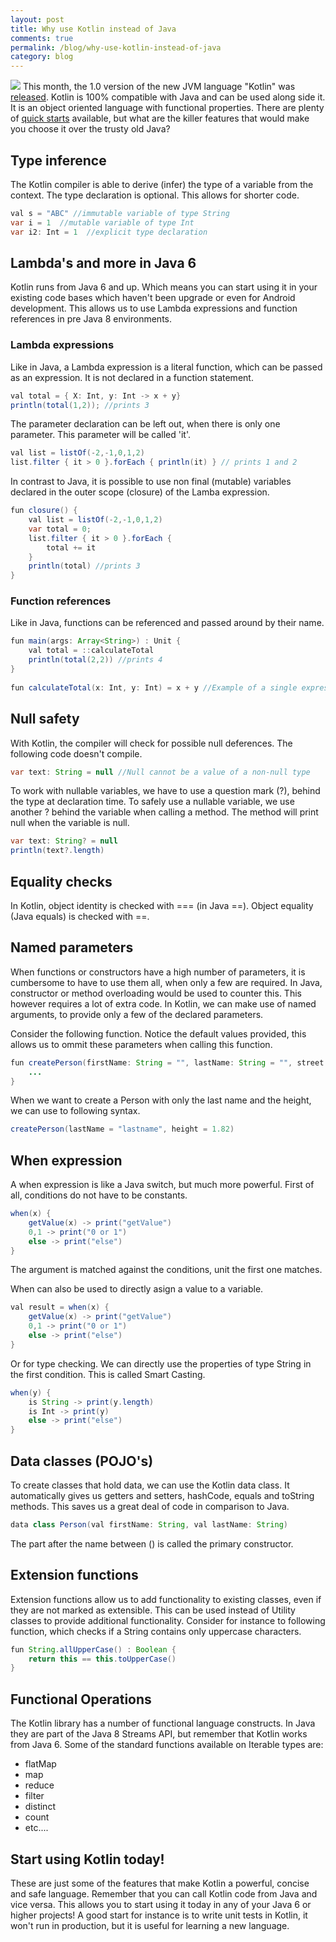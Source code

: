 ```yaml
---
layout: post
title: Why use Kotlin instead of Java
comments: true
permalink: /blog/why-use-kotlin-instead-of-java
category: blog
---
```

[<img src="{{ site.url }}/img/github.svg">](https://github.com/erwindeg/kotlin-example)
This month, the 1.0 version of the new JVM language "Kotlin" was [released](http://blog.jetbrains.com/kotlin/2016/02/kotlin-1-0-released-pragmatic-language-for-jvm-and-android/). Kotlin is 100% compatible with Java and can be used along side it. It is an object oriented language with functional properties.
There are plenty of [quick starts](https://kotlinlang.org/docs/tutorials/getting-started.html) available, but what are the killer features that would make you choose it over the trusty old Java?

## Type inference
The Kotlin compiler is able to derive (infer) the type of a variable from the context. The type declaration is optional. This allows for shorter code.

```java
val s = "ABC" //immutable variable of type String
var i = 1  //mutable variable of type Int
var i2: Int = 1  //explicit type declaration
```


## Lambda's and more in Java 6 
Kotlin runs from Java 6 and up. Which means you can start using it in your existing code bases which haven't been upgrade or even for Android development. This allows us to use Lambda expressions and function references in pre Java 8 environments.

### Lambda expressions
Like in Java, a Lambda expression is a literal function, which can be passed as an expression. It is not declared in a function statement.

```java
val total = { X: Int, y: Int -> x + y}
println(total(1,2)); //prints 3
```

The parameter declaration can be left out, when there is only one parameter. This parameter will be called 'it'.

```java
val list = listOf(-2,-1,0,1,2)
list.filter { it > 0 }.forEach { println(it) } // prints 1 and 2
```

In contrast to Java, it is possible to use non final (mutable) variables declared in the outer scope (closure) of the Lamba expression.

```java
fun closure() {
	val list = listOf(-2,-1,0,1,2)
	var total = 0;
	list.filter { it > 0 }.forEach { 
		total += it
	}
	println(total) //prints 3
}
```


### Function references
Like in Java, functions can be referenced and passed around by their name.

```java
fun main(args: Array<String>) : Unit {
	val total = ::calculateTotal
	println(total(2,2)) //prints 4
}
	
fun calculateTotal(x: Int, y: Int) = x + y //Example of a single expression function, where the curly braces, return type and return statement can be ommitted.
```

## Null safety
With Kotlin, the compiler will check for possible null deferences. The following code doesn't compile.

```java
var text: String = null //Null cannot be a value of a non-null type
```

To work with nullable variables, we have to use a question mark (?), behind the type at declaration time. To safely use a nullable variable, we use another ? behind the variable when calling a method. The method will print null when the variable is null.

```java
var text: String? = null
println(text?.length)
```

## Equality checks
In Kotlin, object identity is checked with === (in Java ==). Object equality (Java equals) is checked with ==.

## Named parameters
When functions or constructors have a high number of parameters, it is cumbersome to have to use them all, when only a few are required. In Java, constructor or method overloading would be used to counter this. This however requires a lot of extra code. In Kotlin, we can make use of named arguments, to provide only a few of the declared parameters.

Consider the following function. Notice the default values provided, this allows us to ommit these parameters when calling this function.

```java
fun createPerson(firstName: String = "", lastName: String = "", street: String = "", number: Int = 0, height: Double = 0.0) {
	...
}
```

When we want to create a Person with only the last name and the height, we can use to following syntax.

```java
createPerson(lastName = "lastname", height = 1.82)
```

## When expression
A when expression is like a Java switch, but much more powerful. First of all, conditions do not have to be constants.

```java
when(x) {
	getValue(x) -> print("getValue")
	0,1 -> print("0 or 1")
	else -> print("else")
}
```

The argument is matched against the conditions, unit the first one matches. 

When can also be used to directly asign a value to a variable.

```java
val result = when(x) {
	getValue(x) -> print("getValue")
	0,1 -> print("0 or 1")
	else -> print("else")
}
```

Or for type checking. We can directly use the properties of type String in the first condition. This is called Smart Casting.

```java
when(y) {
	is String -> print(y.length)
	is Int -> print(y)
	else -> print("else")
}
```

## Data classes (POJO's)
To create classes that hold data, we can use the Kotlin data class. It automatically gives us getters and setters, hashCode, equals and toString methods. This saves us a great deal of code in comparison to Java.

```java
data class Person(val firstName: String, val lastName: String)
```

The part after the name between () is called the primary constructor.

## Extension functions
Extension functions allow us to add functionality to existing classes, even if they are not marked as extensible. This can be used instead of Utility classes to provide additional functionality.
Consider for instance to following function, which checks if a String contains only uppercase characters.

```java
fun String.allUpperCase() : Boolean {
	return this == this.toUpperCase()
}
```


## Functional Operations
The Kotlin library has a number of functional language constructs. In Java they are part of the Java 8 Streams API, but remember that Kotlin works from Java 6.
Some of the standard functions available on Iterable types are:
* flatMap
* map
* reduce
* filter
* distinct
* count
* etc....

## Start using Kotlin today!
These are just some of the features that make Kotlin a powerful, concise and safe language. Remember that you can call Kotlin code from Java and vice versa. This allows you to start using it today in any of your Java 6 or higher projects! A good start for instance is to write unit tests in Kotlin, it won't run in production, but it is useful for learning a new language.